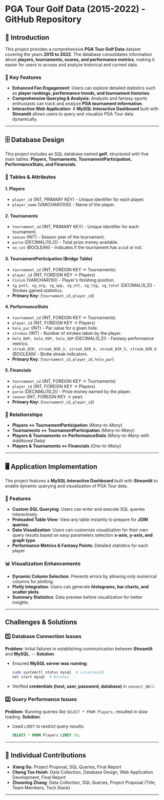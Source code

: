 # PGA Tour Golf Data (2015-2022) - GitHub Repository

## 📌 Introduction
This project provides a comprehensive **PGA Tour Golf Data** dataset covering the years **2015 to 2022**. The database consolidates information about **players, tournaments, scores, and performance metrics**, making it easier for users to access and analyze historical and current data.

### 🔹 Key Features
- **Enhanced Fan Engagement**: Users can explore detailed statistics such as **player rankings, performance trends, and tournament histories**.
- **Comprehensive Querying & Analysis**: Analysts and fantasy sports enthusiasts can track and analyze **PGA tournament information**.
- **Interactive Web Application**: A **MySQL Interactive Dashboard** built with **Streamlit** allows users to query and visualize PGA Tour data dynamically.

---

## 🗄️ Database Design
This project includes an SQL database named **golf**, structured with five main tables: **Players, Tournaments, TournamentParticipation, PerformanceStats, and Financials**.

### **📌 Tables & Attributes**
#### **1. Players**
- `player_id` (INT, PRIMARY KEY) - Unique identifier for each player.
- `player_name` (VARCHAR(100)) - Name of the player.

#### **2. Tournaments**
- `tournament_id` (INT, PRIMARY KEY) - Unique identifier for each tournament.
- `season` (INT) - Season year of the tournament.
- `purse` (DECIMAL(10,2)) - Total prize money available.
- `no_cut` (BOOLEAN) - Indicates if the tournament has a cut or not.

#### **3. TournamentParticipation (Bridge Table)**
- `tournament_id` (INT, FOREIGN KEY → Tournaments)
- `player_id` (INT, FOREIGN KEY → Players)
- `Finish` (VARCHAR(10)) - Player's finishing position.
- `sg_putt, sg_arg, sg_app, sg_ott, sg_t2g, sg_total` (DECIMAL(5,2)) - Strokes gained statistics.
- **Primary Key:** (`tournament_id`, `player_id`)

#### **4. PerformanceStats**
- `tournament_id` (INT, FOREIGN KEY → Tournaments)
- `player_id` (INT, FOREIGN KEY → Players)
- `hole_par` (INT) - Par value for a given hole.
- `strokes` (INT) - Number of strokes taken by the player.
- `hole_DKP, hole_FDP, hole_SDP` (DECIMAL(5,2)) - Fantasy performance metrics.
- `streak_BIR, streak_BIR_3, streak_BIR_4, streak_BIR_5, streak_BIR_6` (BOOLEAN) - Birdie streak indicators.
- **Primary Key:** (`tournament_id`, `player_id`, `hole_par`)

#### **5. Financials**
- `tournament_id` (INT, FOREIGN KEY → Tournaments)
- `player_id` (INT, FOREIGN KEY → Players)
- `purse` (DECIMAL(10,2)) - Prize money earned by the player.
- `season` (INT, FOREIGN KEY → year)
- **Primary Key:** (`tournament_id`, `player_id`)

### **🔗 Relationships**
- **Players ↔ TournamentParticipation** (*Many-to-Many*)
- **Tournaments ↔ TournamentParticipation** (*Many-to-Many*)
- **Players & Tournaments ↔ PerformanceStats** (*Many-to-Many with Additional Data*)
- **Players & Tournaments ↔ Financials** (*One-to-Many*)

---

## 🖥️ Application Implementation
The project features a **MySQL Interactive Dashboard** built with **Streamlit** to enable dynamic querying and visualization of PGA Tour data.

### **📌 Features**
- **Custom SQL Querying**: Users can enter and execute SQL queries interactively.
- **Preloaded Table View**: View any table instantly to prepare for **JOIN queries**.
- **Data Visualization**: Users can customize visualization for their own query results based on easy parameters selection **x-axis, y-axis, and graph type**.
- **Performance Metrics & Fantasy Points**: Detailed statistics for each player.

### **📊 Visualization Enhancements**
- **Dynamic Column Selection**: Prevents errors by allowing only numerical columns for plotting.
- **Plotly Integration**: Users can generate **histograms, bar charts, and scatter plots**.
- **Summary Statistics**: Data preview before visualization for better insights.

---

## Challenges & Solutions
### **1️⃣ Database Connection Issues**
**Problem**: Initial failures in establishing communication between **Streamlit** and **MySQL**.
-- **Solution**:
- Ensured **MySQL server was running**:
  ```bash
  sudo systemctl status mysql  # Linux/macOS
  net start mysql  # Windows
  ```
- Verified **credentials (host, user, password, database)** in `connect_db()`.

### **2️⃣ Query Performance Issues**
**Problem**: Running queries like `SELECT * FROM Players;` resulted in slow loading.
**Solution**:
- Used `LIMIT` to restrict query results:
  ```sql
  SELECT * FROM Players LIMIT 50;
  ```

---

## 👥 Individual Contributions
- **Xiang Gu**: Project Proposal, SQL Queries, Final Report
- **Cheng Tso Hsieh**: Data Collection, Database Design, Web Application Development, Final Report
- **Zhuoning Zhang**: Data Collection, SQL Queries, Project Proposal (Title, Team Members, Tech Stack)

---


